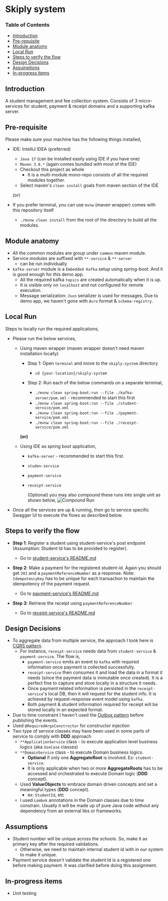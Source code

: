 # Skiply system

### Table of Contents
- [Introduction](#introduction)
- [Pre-requisite](#pre-requisite)  
- [Module anatomy](#module-anatomy)
- [Local Run](#local-run)
- [Steps to verify the flow](#steps-to-verify-the-flow)
- [Design Decisions](#design-decisions)
- [Assumptions](#assumptions)
- [In-progress items](#in-progress-items)

## Introduction

A student management and fee collection system. Consists of 3 micro-services for student, payment & receipt domains 
and a supporting kafka server.

## Pre-requisite

Please make sure your machine has the following things installed,
- IDE: IntelliJ IDEA (preferred)
  - `Java 17` (can be installed easily using IDE if you have one)
  - `Maven 3.8.*` (again comes bundled with most of the IDE)
  - Checkout this project as whole
    - It is a multi-module mono-repo consists of all the required modules together.
  - Select maven's `clean install` goals from maven section of the IDE
  
  (or)

- If you prefer terminal, you can use `mvnw` (maven wrapper) comes with this repository itself
  - `./mvnw clean install` from the root of the directory to build all the modules.

## Module anatomy
  - All the common modules are group under `common` maven module.
  - Service modules are suffixed with `**-service` & `**-server`
    - can be run individually
  - `kafka-server` module is a `Embedded Kafka` setup using spring-boot. And it is good enough for this demo app.
    - All the required kafka `topics` are created automatically when it is up.
    - It is visible only on `localhost` and not configured for remote execution.
    - Message serialization: `Json` serializer is used for messages. Due to demo app, we haven't gone with `Avro` format
    & `schema-registry`.
 
## Local Run 
Steps to locally run the required applications,
  - Please run the below services,
    - Using maven wrapper (maven wrapper doesn't need maven installation locally)
      - Step 1: Open `terminal` and move to the `skiply-system` directory
        - `cd {your-location}/skiply-system` 

      - Step 2: Run each of the below commands on a separate terminal,
        - `./mvnw clean spring-boot:run --file ./kafka-server/pom.xml`  - recommended to start this first
        - `./mvnw clean spring-boot:run --file ./student-service/pom.xml`
        - `./mvnw clean spring-boot:run --file ./payment-service/pom.xml`
        - `./mvnw clean spring-boot:run --file ./receipt-service/pom.xml`

       **(or)**

    - Using IDE as spring boot application,
      - `kafka-server` - recommended to start this first.
      - `studen-service`
      - `payment-service`
      - `receipt-service`
      
         (Optional) you may also compound these runs into single unit as shown below,
         ![Compound Run](https://github.com/karthikairam/skiply-system/blob/main/docs/img/img.png?raw=true)    


  - Once all the services are up & running, then go to service specific Swagger UI to execute the flows as 
described below.

## Steps to verify the flow

- **Step 1**: Register a student using student-service's post endpoint (Assumption: Student Id has to be provided to register).
  - Go to [student-service's README.md](./student-service/README.md#api-documentation)


- **Step 2**: Make a payment for the registered student-id. Again you should get `201` and a `paymentReferenceNumber` as a response.
  Note: `IdempotencyKey` has to be unique for each transaction to maintain the idempotency of the payment request.
  - Go to [payment-service's README.md](./payment-service/README.md#api-documentation)


- **Step 3**: Retrieve the receipt using `paymentReferenceNumber`
  - Go to [receipt-service's README.md](./receipt-service/README.md#api-documentation)


## Design Decisions
- To aggregate data from multiple service, the approach I took here is 
[CQRS pattern](https://microservices.io/patterns/data/cqrs.html). 
  - For instance, `receipt-service` needs data from `student-service` & `payment-service`. The flow is,
    - `payment-service` emits an event to `kafka` with required information once payment is collected successfully.
    - `receipt-service` then consumes it and load the data in a format it needs (since the payment data is immutable 
    once created). It is a perfect fine to capture and store locally in a structure it needs.
    - Once payment related information is persisted in the `receipt-service`'s local DB, then it will request for 
    the student info. It is achieved by request-response event model using `kafka`.
    - Both payment & student information required for receipt will be stored locally in an expected format.
- Due to time constraint I haven't used the 
[Outbox pattern](https://microservices.io/patterns/data/transactional-outbox.html) before publishing the events.
- Used `@RequiredArgsConstructor` for constructor injection
- Two type of service classes may have been used in some parts of service to comply with **DDD** approach 
  - `**ApplicationService` class - to execute application level business logics (aka `UseCase` classes)
  - `**DomainService` class - to execute Domain business logics.
    - **Optional** if only one **AggregateRoot** is involved. Ex: `student-service`. 
    - It is only applicable when two or more **AggregateRoots** has to be accessed and orchestrated to execute 
    Domain logic (**DDD** concept).
  - Used **ValueObjects** to embrace domain driven concepts and set a meaningful types (**DDD** concept).
    - ex: `StudentId`, etc
  - I used `Lombok` annotations in the Domain classes due to time constrain. Usually it will be made up of 
  pure Java code without any dependency from an external libs or frameworks.

## Assumptions
- Student number will be unique across the schools. So, make it as primary key after the required validations.
  - Otherwise, we need to maintain internal student id with in our system to make it unique.
- Payment service doesn't validate the student Id is a registered one before making payment. It was clarified 
before doing this assignment.

## In-progress items
- Unit testing